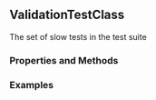 ## <a id="Peeves.TestUtils.ValidationTestClass">ValidationTestClass</a>
The set of slow tests in the test suite

### Properties and Methods


### Examples
